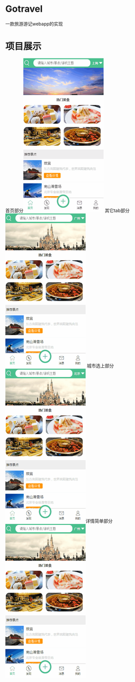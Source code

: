 # Gotravel
一款旅游游记webapp的实现

# 项目展示
首页部分<img src="https://github.com/Ciketoom/eshop-pic/blob/master/travel/shouye.gif" width="250" height="480" alt="项目首页模块"/>
其它tab部分<img src="https://github.com/Ciketoom/eshop-pic/blob/master/travel/qita.gif" width="250" height="480" alt="项目其它页面模块"/>
城市选上部分<img src="https://github.com/Ciketoom/eshop-pic/blob/master/travel/city.gif" width="250" height="480" alt="项目城市选择页面模块"/>详情简单部分<img src="https://github.com/Ciketoom/eshop-pic/blob/master/travel/detail.gif" width="250" height="480" alt="项目详情页面模块"/>
